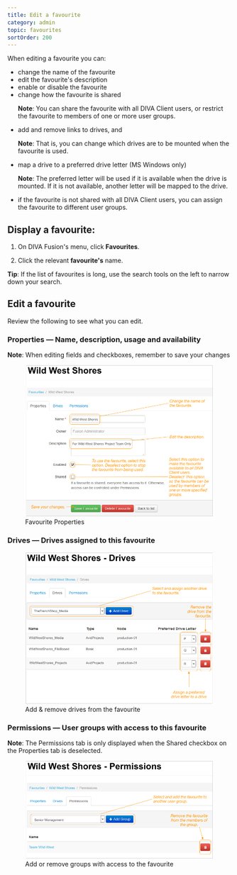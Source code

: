 ```yaml
---
title: Edit a favourite
category: admin
topic: favourites
sortOrder: 200
---
```


When editing a favourite you can:

<ul>

  <li>change the name of the favourite</li>

  <li>edit the favourite's description</li>

  <li>enable or disable the favourite</li>

  <li>
    change how the favourite is shared
    <p class="note"><strong>Note</strong>: You can share the favourite with all DIVA Client users, or restrict the favourite to members of one or more user groups.</p>
  </li>

  <li>
    add and remove links to drives, and
    <p class="note"><strong>Note</strong>: That is, you can change which drives are to be mounted when the favourite is used.</p>
  </li>

  <li>
    map a drive to a preferred drive letter (MS Windows only)
    <p class="note"><strong>Note</strong>: The preferred letter will be used if it is available when the drive is mounted. If it is not available, another letter will be mapped to the drive.</p>
  </li>

  <li>if the favourite is not shared with all DIVA Client users, you can assign the favourite to different user groups.</li>
</ul>

## Display a favourite:

1. On DIVA Fusion's menu, click **Favourites**.

2. Click the relevant **favourite's** name.

<p class="tip">
  <strong>Tip</strong>:
  If the list of favourites is long, use the search tools on the left to narrow down your search.
</p>


## Edit a favourite

Review the following to see what you can edit.

### Properties — Name, description, usage and availability

<p class="note"><strong>Note</strong>: When editing fields and checkboxes, remember to save your changes</p>

<figure>
  <img src="/images/v2/fusion/favourite-edit-01.png" alt="Favourite properties"/>
  <figcaption>Favourite Properties</figcaption>
</figure>

### Drives — Drives assigned to this favourite

<figure>
  <img src="/images/v2/fusion/favourite-edit-02.png" alt="Favourite drives"/>
  <figcaption>Add &amp; remove drives from the favourite</figcaption>
</figure>

### Permissions — User groups with access to this favourite

<p class="note"><strong>Note</strong>: The Permissions tab is only displayed when the Shared checkbox on the Properties tab is deselected.</p>

<figure>
  <img src="/images/v2/fusion/favourite-edit-03.png" alt="Favourite user groups"/>
  <figcaption>Add or remove groups with access to the favourite</figcaption>
</figure>
